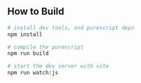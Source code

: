 ## How to Build
```bash
# install dev tools, and purescript deps
npm install 

# compile the purescript
npm run build 

# start the dev server with vite
npm run watch:js 
```
